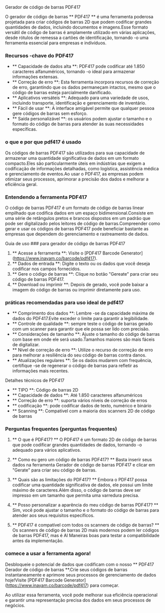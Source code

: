 Gerador de código de barras PDF417

O gerador de código de barras ** PDF417 ** é uma ferramenta poderosa projetada para criar códigos de barras 2D que podem codificar grandes quantidades de dados, incluindo documentos e imagens.Esse formato versátil de código de barras é amplamente utilizado em várias aplicações, desde rótulos de remessa a cartões de identificação, tornando -o uma ferramenta essencial para empresas e indivíduos.

### Recursos -chave do PDF417

- ** Capacidade de dados alta **: PDF417 pode codificar até 1.850 caracteres alfanuméricos, tornando -o ideal para armazenar informações extensas.
- ** Correção de erro **: Esta ferramenta incorpora recursos de correção de erro, garantindo que os dados permaneçam intactos, mesmo que o código de barras esteja parcialmente danificado.
- ** Aplicativos versáteis **: Adequado para uma variedade de usos, incluindo transporte, identificação e gerenciamento de inventário.
- ** Fácil de usar **: A interface amigável permite que qualquer pessoa gere códigos de barras sem esforço.
- ** Saída personalizável **: os usuários podem ajustar o tamanho e o formato do código de barras para atender às suas necessidades específicas.

### o que e por que pdf417 é usado

Os códigos de barras PDF417 são utilizados para sua capacidade de armazenar uma quantidade significativa de dados em um formato compacto.Eles são particularmente úteis em indústrias que exigem a codificação de informações detalhadas, como logística, assistência médica e gerenciamento de eventos.Ao usar o PDF417, as empresas podem otimizar seus processos, aprimorar a precisão dos dados e melhorar a eficiência geral.

### Entendendo a ferramenta PDF417

O código de barras PDF417 é um formato de código de barras linear empilhado que codifica dados em um espaço bidimensional.Consiste em uma série de retângulos pretos e brancos dispostos em um padrão que pode ser digitalizado pelos leitores de código de barras.Compreender como gerar e usar os códigos de barras PDF417 pode beneficiar bastante as empresas que dependem do gerenciamento e rastreamento de dados.

Guia de uso ### para gerador de código de barras PDF417

1. ** Acesse a ferramenta **: Visite o [PDF417 Barcode Generator] (https://www.inayam.co/barcode/pdf417).
2. ** Dados de entrada **: Digite o texto ou os dados que você deseja codificar nos campos fornecidos.
3. ** Gere o código de barras **: Clique no botão "Gereate" para criar seu código de barras PDF417.
4. ** Download ou imprimir **: Depois de gerado, você pode baixar a imagem do código de barras ou imprimir diretamente para uso.

### práticas recomendadas para uso ideal de pdf417

- ** Comprimento dos dados **: Lembre -se da capacidade máxima de dados do PDF417.Evite exceder o limite para garantir a legibilidade.
- ** Controle de qualidade **: sempre teste o código de barras gerado com um scanner para garantir que ele possa ser lido com precisão.
- ** Considerações de tamanho **: Ajuste o tamanho do código de barras com base em onde ele será usado.Tamanhos maiores são mais fáceis de digitalizar.
- ** Nível de correção de erro **: Utilize o recurso de correção de erro para melhorar a resiliência do seu código de barras contra danos.
- ** Atualizações regulares **: Se os dados mudarem com frequência, certifique -se de regenerar o código de barras para refletir as informações mais recentes.

Detalhes técnicos de PDF417

- ** TIPO **: Código de barras 2D
- ** Capacidade de dados **: Até 1.850 caracteres alfanuméricos
- ** Correção de erro **: suporta vários níveis de correção de erros
- ** codificação **: pode codificar dados de texto, numérico e binário
- ** Scanning **: Compatível com a maioria dos scanners 2D de código de barras

### Perguntas frequentes (perguntas frequentes)

1. ** O que é PDF417? **
O PDF417 é um formato 2D de código de barras que pode codificar grandes quantidades de dados, tornando -o adequado para vários aplicativos.

2. ** Como eu gero um código de barras PDF417? **
Basta inserir seus dados na ferramenta Gerador de código de barras PDF417 e clicar em "Gerate" para criar seu código de barras.

3. ** Quais são as limitações do PDF417? **
Embora o PDF417 possa codificar uma quantidade significativa de dados, ele possui um limite máximo de caracteres.Além disso, o código de barras deve ser impresso em um tamanho que permita uma varredura precisa.

4. ** Posso personalizar a aparência do meu código de barras PDF417? **
Sim, você pode ajustar o tamanho e o formato do código de barras para atender aos seus requisitos específicos.

5. ** PDF417 é compatível com todos os scanners de código de barras? **
Os scanners de código de barras 2D mais modernos podem ler códigos de barras PDF417, mas é Al Maneiras boas para testar a compatibilidade antes da implementação.

### comece a usar a ferramenta agora!

Desbloqueie o potencial de dados que codificam com o nosso ** PDF417 Gerador de código de barras **.Crie seus códigos de barras instantaneamente e aprimore seus processos de gerenciamento de dados hoje!Visite [PDF417 Barcode Generator] (https://www.inayam.co/barcode/pdf417) para começar.

Ao utilizar essa ferramenta, você pode melhorar sua eficiência operacional e garantir uma representação precisa dos dados em seus processos de negócios.